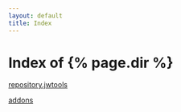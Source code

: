 ```yaml
---
layout: default
title: Index
---
```

  <h1>Index of {% page.dir %}</h1>
          <p><a href="kodi/repository.jwtools/">repository.jwtools</a></p>
          <p><a href="addons/">addons</a></p>

